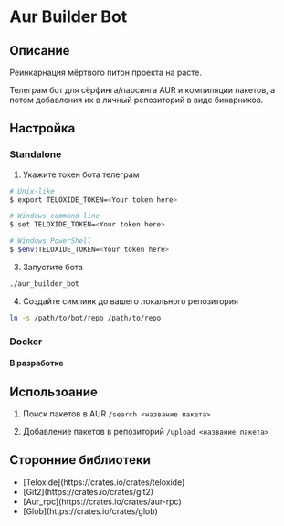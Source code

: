 # Aur Builder Bot

## Описание

Реинкарнация мёртвого питон проекта на расте.

Телеграм бот для сёрфинга/парсинга AUR и компиляции пакетов, а потом добавления их в личный репозиторий в виде бинарников.


## Настройка

### Standalone

1. Укажите токен бота телеграм
```bash
# Unix-like
$ export TELOXIDE_TOKEN=<Your token here>

# Windows command line
$ set TELOXIDE_TOKEN=<Your token here>

# Windows PowerShell
$ $env:TELOXIDE_TOKEN=<Your token here>
```

3. Запустите бота
```bash
./aur_builder_bot
```
4. Создайте симлинк до вашего локального репозитория
```bash
ln -s /path/to/bot/repo /path/to/repo
```

### Docker

#### В разработке

## Использоание

1. Поиск пакетов в AUR
`/search <название пакета>`

2. Добавление пакетов в репозиторий
`/upload <название пакета>`


## Сторонние библиотеки

<ul>
  <li>[Teloxide](https://crates.io/crates/teloxide)</li>
  <li>[Git2](https://crates.io/crates/git2)</li>
  <li>[Aur_rpc](https://crates.io/crates/aur-rpc)</li>
  <li>[Glob](https://crates.io/crates/glob)</li>
</ul> 